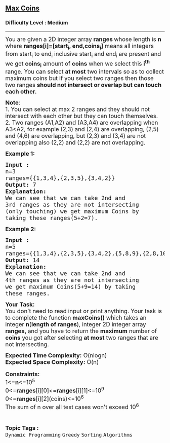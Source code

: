 <h2><a href="https://practice.geeksforgeeks.org/problems/111fb97b983399c0ee9f34b7bae18ac76bf6f07a/1">Max Coins</a></h2><h3>Difficulty Level : Medium</h3><hr><div class="problems_problem_content__Xm_eO"><p><span style="font-size: 18px;">You are given a 2D integer array <strong>ranges </strong>whose length is <strong>n </strong>where&nbsp;<strong>ranges[i]=[start<sub>i</sub>, end,coins<sub>i</sub>]</strong> means all integers from start<sub>i</sub> to end<sub>i</sub> inclusive start<sub>i</sub> and end<sub>i</sub> are present and we get <strong>coins<sub>i</sub></strong>&nbsp;amount of <strong>coins</strong> when we select this <strong>i<sup>th</sup></strong> range. You can select <strong>at most</strong>&nbsp;two intervals so as to collect maximum coins but if you select two ranges then those two ranges <strong>should not intersect or overlap but can touch each other.</strong></span></p>
<p><span style="font-size: 18px;"><strong>Note</strong>: <br></span><span style="font-size: 18px;">1. You can select at max 2 ranges and they should not intersect with each other but they can touch themselves.<br>2. Two ranges (A1,A2) and (A3,A4) are overlapping when A3&lt;A2, for example (2,3) and (2,4) are overlapping, (2,5) and (4,6) are overlapping, but (2,3) and (3,4) are not overlapping also (2,2) and (2,2) are not overlapping.</span></p>
<p><strong><span style="font-size: 18px;">Example 1:</span></strong></p>
<pre><span style="font-size: 18px;"><strong>Input :
</strong>n=3
ranges={{1,3,4},{2,3,5},{3,4,2}}</span>
<span style="font-size: 18px;"><strong>Output: </strong>7</span>
<span style="font-size: 18px;"><strong>Explanation:</strong>
We can see that we can take 2nd and 
3rd ranges as they are not intersecting
(only touching) we get maximum Coins by 
taking these ranges(5+2=7).</span></pre>
<p><strong><span style="font-size: 18px;">Example 2:</span></strong></p>
<pre><span style="font-size: 18px;"><strong>Input :</strong>
n=5
ranges={{1,3,4},{2,3,5},{3,4,2},{5,8,9},{2,8,10}}</span>
<span style="font-size: 18px;"><strong>Output: </strong>14</span>
<span style="font-size: 18px;"><strong>Explanation:</strong>
We can see that we can take 2nd and 
4th ranges as they are not intersecting 
we get maximum Coins(5+9=14) by taking 
these ranges.</span></pre>
<p><span style="font-size: 18px;"><strong>Your Task:</strong><br>You don't need to read input or print anything. Your task is to complete the function <strong>maxCoins()</strong> which takes an integer <strong>n</strong>(<strong>length of ranges</strong>), integer 2D integer array<strong> ranges,&nbsp;</strong>and you have to return the <strong>maximum</strong> number of <strong>coins</strong>&nbsp;you got after selecting <strong>at most</strong>&nbsp;two ranges that are not intersecting.</span></p>
<p><span style="font-size: 18px;"><strong>Expected Time Complexity:</strong> O(nlogn)<br><strong>Expected Space Complexity:</strong> O(n)</span><br><br><span style="font-size: 18px;"><strong>Constraints:</strong><br>1&lt;=<strong>n</strong>&lt;=10<sup>5</sup><br>0&lt;=<strong>ranges</strong>[i][0]&lt;=<strong>ranges</strong>[i][1]&lt;=10<sup>9</sup><br>0&lt;=<strong>ranges</strong>[i][2](coins)&lt;=10<sup>6</sup><br>The sum of n over all test cases won't exceed 10<sup>6</sup></span></p></div><br><p><span style=font-size:18px><strong>Topic Tags : </strong><br><code>Dynamic Programming</code>&nbsp;<code>Greedy</code>&nbsp;<code>Sorting</code>&nbsp;<code>Algorithms</code>&nbsp;